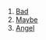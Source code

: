 1. [Bad](https://github.com/djdry/trying-my-best-here/raw/main/bad.mp3)
2. [Maybe](https://github.com/djdry/trying-my-best-here/raw/main/maybe.m4a)
3. [Angel](https://github.com/djdry/trying-my-best-here/raw/main/angel.m4a)
